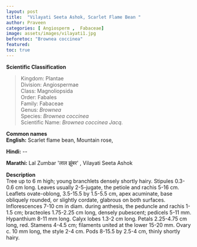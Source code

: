 ```yaml
---
layout: post
title:  "Vilayati Seeta Ashok, Scarlet Flame Bean "
author: Praveen
categories: [ Angiosperm , 	Fabaceae]
image: assets/images/vilayati1.jpg
beforetoc: "Brownea coccinea"
featured:
toc: true
---
```

  
**Scientific Classification**  
>Kingdom:			Plantae  
>Division:			Angiospermae  
>Class:				Magnoliopsida  
>Order:				Fabales  
>Family:			Fabaceae  
>Genus:				*Brownea*  
>Species:			*Brownea coccinea*  
>Scientific Name:	*Brownea coccinea Jacq.*  
  
**Common names**  
**English:** Scarlet flame bean, Mountain rose,

**Hindi:**  --

**Marathi:** Lal Zumbar 'लाल झुंबर' , Vilayati Seeta Ashok


  
**Description**  
Tree up to 6 m high; young branchlets densely shortly hairy. Stipules 0.3-0.6 cm long. Leaves usually 2-5-jugate, the petiole and rachis 5-16 cm. Leaflets ovate-oblong, 3.5-15.5 by 1.5-5.5 cm, apex acuminate, base obliquely rounded, or slightly cordate, glabrous on both surfaces. Inflorescences 7-10 cm in diam. during anthesis, the peduncle and rachis 1-1.5 cm; bracteoles 1.75-2.25 cm long, densely pubescent; pedicels 5-11 mm. Hypanthium 8-11 mm long. Calyx lobes 1.3-2 cm long. Petals 2.25-4.75 cm long, red. Stamens 4-4.5 cm; filaments united at the lower 15-20 mm. Ovary c. 10 mm long, the style 2-4 cm. Pods 8-15.5 by 2.5-4 cm, thinly shortly hairy.

